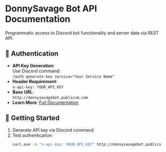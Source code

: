 # DonnySavage Bot API Documentation

Programmatic access to Discord bot functionality and server data via REST API.

## 🔑 Authentication
- **API Key Generation**:  
  Use Discord command:  
  `/auth generate-key service="Your Service Name"`
- **Header Requirement**:  
  `x-api-key: YOUR_API_KEY`
- **Base URL**:  
  `http://donnysavagebot.publicvm.com`
- **Learn More**: [Full Documentation](https://abdo129.github.io/DonnySavageApiDocumentationGuide.github.io/)

## 🚀 Getting Started
1. Generate API key via Discord command
2. Test authentication:
   ```bash
   curl.exe -H "x-api-key: YOUR_API_KEY" http://donnysavagebot.publicvm.com/api/secure-data
